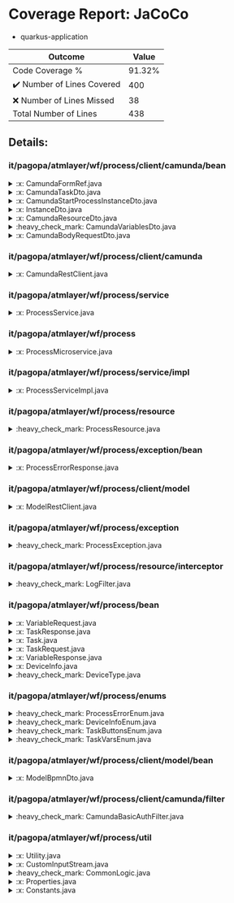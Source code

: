 
# Coverage Report: JaCoCo

* quarkus-application
      
      
| Outcome                 | Value                                                               |
|-------------------------|---------------------------------------------------------------------|
| Code Coverage %         | 91.32%               |
| :heavy_check_mark: Number of Lines Covered | 400    |
| :x: Number of Lines Missed  | 38     |
| Total Number of Lines   | 438     |


## Details:

    
### it/pagopa/atmlayer/wf/process/client/camunda/bean

<details>
    <summary>
:x: CamundaFormRef.java
    </summary>

        
</details>

    

<details>
    <summary>
:x: CamundaTaskDto.java
    </summary>

        
</details>

    

<details>
    <summary>
:x: CamundaStartProcessInstanceDto.java
    </summary>

        
</details>

    

<details>
    <summary>
:x: InstanceDto.java
    </summary>

        
</details>

    

<details>
    <summary>
:x: CamundaResourceDto.java
    </summary>

        
</details>

    

<details>
    <summary>
:heavy_check_mark: CamundaVariablesDto.java
    </summary>

        
#### All Lines Covered!
        
</details>

    

<details>
    <summary>
:x: CamundaBodyRequestDto.java
    </summary>

        
</details>

    
### it/pagopa/atmlayer/wf/process/client/camunda

<details>
    <summary>
:x: CamundaRestClient.java
    </summary>

        
</details>

    
### it/pagopa/atmlayer/wf/process/service

<details>
    <summary>
:x: ProcessService.java
    </summary>

        
</details>

    
### it/pagopa/atmlayer/wf/process

<details>
    <summary>
:x: ProcessMicroservice.java
    </summary>

        
#### Lines Missed:
        
</details>

    
### it/pagopa/atmlayer/wf/process/service/impl

<details>
    <summary>
:x: ProcessServiceImpl.java
    </summary>

        
#### Lines Missed:
        
- Line #66
```
        } catch (WebApplicationException e) {
```
- Line #322
```
            } catch (InterruptedException e) {
```
- Line #326
```
            } catch (WebApplicationException e) {
```
</details>

    
### it/pagopa/atmlayer/wf/process/resource

<details>
    <summary>
:heavy_check_mark: ProcessResource.java
    </summary>

        
#### All Lines Covered!
        
- Line #77
```
                .append(resourceType != null ? resourceType.toLowerCase() : Constants.BPMN).toString();
```
</details>

    
### it/pagopa/atmlayer/wf/process/exception/bean

<details>
    <summary>
:x: ProcessErrorResponse.java
    </summary>

        
</details>

    
### it/pagopa/atmlayer/wf/process/client/model

<details>
    <summary>
:x: ModelRestClient.java
    </summary>

        
</details>

    
### it/pagopa/atmlayer/wf/process/exception

<details>
    <summary>
:heavy_check_mark: ProcessException.java
    </summary>

        
#### All Lines Covered!
        
</details>

    
### it/pagopa/atmlayer/wf/process/resource/interceptor

<details>
    <summary>
:heavy_check_mark: LogFilter.java
    </summary>

        
#### All Lines Covered!
        
</details>

    
### it/pagopa/atmlayer/wf/process/bean

<details>
    <summary>
:x: VariableRequest.java
    </summary>

        
</details>

    

<details>
    <summary>
:x: TaskResponse.java
    </summary>

        
</details>

    

<details>
    <summary>
:x: Task.java
    </summary>

        
</details>

    

<details>
    <summary>
:x: TaskRequest.java
    </summary>

        
</details>

    

<details>
    <summary>
:x: VariableResponse.java
    </summary>

        
</details>

    

<details>
    <summary>
:x: DeviceInfo.java
    </summary>

        
</details>

    

<details>
    <summary>
:heavy_check_mark: DeviceType.java
    </summary>

        
#### All Lines Covered!
        
</details>

    
### it/pagopa/atmlayer/wf/process/enums

<details>
    <summary>
:heavy_check_mark: ProcessErrorEnum.java
    </summary>

        
#### All Lines Covered!
        
</details>

    

<details>
    <summary>
:heavy_check_mark: DeviceInfoEnum.java
    </summary>

        
#### All Lines Covered!
        
</details>

    

<details>
    <summary>
:heavy_check_mark: TaskButtonsEnum.java
    </summary>

        
#### All Lines Covered!
        
</details>

    

<details>
    <summary>
:heavy_check_mark: TaskVarsEnum.java
    </summary>

        
#### All Lines Covered!
        
</details>

    
### it/pagopa/atmlayer/wf/process/client/model/bean

<details>
    <summary>
:x: ModelBpmnDto.java
    </summary>

        
</details>

    
### it/pagopa/atmlayer/wf/process/client/camunda/filter

<details>
    <summary>
:heavy_check_mark: CamundaBasicAuthFilter.java
    </summary>

        
#### All Lines Covered!
        
</details>

    
### it/pagopa/atmlayer/wf/process/util

<details>
    <summary>
:x: Utility.java
    </summary>

        
#### Lines Missed:
        
- Line #78
```
        } catch (JsonProcessingException e) {
```
- Line #96
```
            } catch (IOException e) {
```
- Line #170
```
    }
```
- Line #176
```
        } catch (IllegalArgumentException e) {
```
- Line #188
```
        } catch (IOException | ClassNotFoundException e) {
```
</details>

    

<details>
    <summary>
:x: CustomInputStream.java
    </summary>

        
#### Lines Missed:
        
- Line #25
```
        } catch (ClassNotFoundException e) {
```
</details>

    

<details>
    <summary>
:heavy_check_mark: CommonLogic.java
    </summary>

        
#### All Lines Covered!
        
</details>

    

<details>
    <summary>
:x: Properties.java
    </summary>

        
</details>

    

<details>
    <summary>
:x: Constants.java
    </summary>

        
#### Lines Missed:
        
</details>

    
